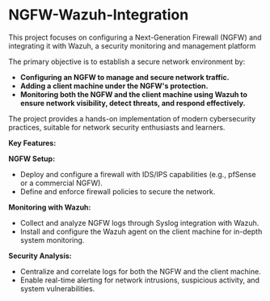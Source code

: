 # NGFW-Wazuh-Integration
This project focuses on configuring a Next-Generation Firewall (NGFW) and integrating it with Wazuh, a security monitoring and management platform

The primary objective is to establish a secure network environment by:

- **Configuring an NGFW to manage and secure network traffic.**
- **Adding a client machine under the NGFW's protection.**
- **Monitoring both the NGFW and the client machine using Wazuh to ensure network visibility, detect threats, and respond effectively.**

The project provides a hands-on implementation of modern cybersecurity practices, suitable for network security enthusiasts and learners.

**Key Features:**

**NGFW Setup:**

- Deploy and configure a firewall with IDS/IPS capabilities (e.g., pfSense or a commercial NGFW).
- Define and enforce firewall policies to secure the network.

**Monitoring with Wazuh:**

- Collect and analyze NGFW logs through Syslog integration with Wazuh.
- Install and configure the Wazuh agent on the client machine for in-depth system monitoring.
    
**Security Analysis:**

- Centralize and correlate logs for both the NGFW and the client machine.
- Enable real-time alerting for network intrusions, suspicious activity, and system vulnerabilities.
